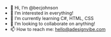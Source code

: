 - 👋 Hi, I’m @becjohnson
- 👀 I’m interested in everything!
- 🌱 I’m currently learning C#, HTML, CSS
- 💞️ I’m looking to collaborate on anything!
- 📫 How to reach me: hello@adesignvibe.com

